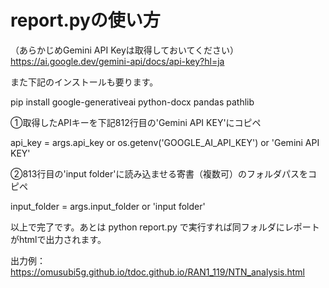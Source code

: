 # report.pyの使い方
（あらかじめGemini API Keyは取得しておいてください）
https://ai.google.dev/gemini-api/docs/api-key?hl=ja

また下記のインストールも要ります。

pip install google-generativeai python-docx pandas pathlib

①取得したAPIキーを下記812行目の'Gemini API KEY'にコピペ

api_key = args.api_key or os.getenv('GOOGLE_AI_API_KEY') or 'Gemini API KEY'

②813行目の'input folder'に読み込ませる寄書（複数可）のフォルダパスをコピペ

input_folder = args.input_folder or 
'input folder'

以上で完了です。あとは
python report.py で実行すれば同フォルダにレポートがhtmlで出力されます。

出力例：
https://omusubi5g.github.io/tdoc.github.io/RAN1_119/NTN_analysis.html
